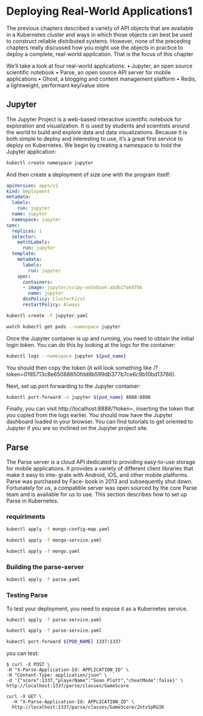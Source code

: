 # Deploying Real-World Applications1

The previous chapters described a variety of API objects that are available in a Kubernetes cluster and ways in which those objects can best be used to construct reliable distributed systems. However, none of the preceding chapters really discussed how you might use the objects in practice to deploy a complete, real-world application. That is the focus of this chapter

We’ll take a look at four real-world applications:
    • Jupyter, an open source scientific notebook
    • Parse, an open source API server for mobile applications
    • Ghost, a blogging and content management platform
    • Redis, a lightweight, performant key/value store

## Jupyter

The Jupyter Project is a web-based interactive scientific notebook for exploration and visualization. It is used by students and scientists around the world to build and explore data and data visualizations. Because it is both simple to deploy and interesting to use, it’s a great first service to deploy on Kubernetes.
We begin by creating a namespace to hold the Jupyter application:

```bash
kubectl create namespace jupyter
```

And then create a deployment of size one with the program itself:

```yaml
apiVersion: apps/v1
kind: Deployment
metadata:
  labels:
    run: jupyter
  name: jupyter
  namespace: jupyter
spec:
  replicas: 1
  selector:
    matchLabels:
      run: jupyter
  template:
    metadata:
      labels:
        run: jupyter
    spec:
      containers:
      - image: jupyter/scipy-notebook:abdb27a6dfbb
        name: jupyter
      dnsPolicy: ClusterFirst
      restartPolicy: Always
 ```

```bash
kubectl create -f jupyter.yaml
```

```bash
watch kubectl get pods --namespace jupyter
```

Once the Jupyter container is up and running, you need to obtain the initial login token. You can do this by looking at the logs for the container:

```bash
kubectl logs --namespace jupyter ${pod_name}
``` 

You should then copy the token (it will look something like /?token=0195713c8e65088650fdd8b599db377b7ce6c9b10bd13766).

Next, set up port forwarding to the Jupyter container:

```bash 
kubectl port-forward -n jupyter ${pod_name} 8888:8888
```

Finally, you can visit http://localhost:8888/?token=<token>, inserting the token that you copied from the logs earlier. You should now have the Jupyter dashboard loaded in your browser. You can find tutorials to get oriented to Jupyter if you are so inclined on the Jupyter project site.

## Parse

The Parse server is a cloud API dedicated to providing easy-to-use storage for mobile applications. It provides a variety of different client libraries that make it easy to inte‐ grate with Android, iOS, and other mobile platforms. Parse was purchased by Face‐ book in 2013 and subsequently shut down. Fortunately for us, a compatible server was open sourced by the core Parse team and is available for us to use. This section describes how to set up Parse in Kubernetes.

### requiriments 

```bash
kubectl apply -f mongo-config-map.yaml
```
```bash
kubectl apply -f mongo-service.yaml
```
```bash
kubectl apply -f mongo.yaml
```

 ### Building the parse-server

```bash
kubectl apply -f parse.yaml
```

### Testing Parse

To test your deployment, you need to expose it as a Kubernetes service.

```bash
kubectl apply -f parse-service.yaml
```

```bash
kubectl apply -f parse-service.yaml
```

```bash
kubectl port-forward ${POD_NAME} 1337:1337
```

you can test: 

```curl 
$ curl -X POST \
-H "X-Parse-Application-Id: APPLICATION_ID" \
-H "Content-Type: application/json" \
-d '{"score":1337,"playerName":"Sean Plott","cheatMode":false}' \
http://localhost:1337/parse/classes/GameScore
```

```curl
curl -X GET \
  -H "X-Parse-Application-Id: APPLICATION_ID" \
  http://localhost:1337/parse/classes/GameScore/2ntvSpRGIK
```


